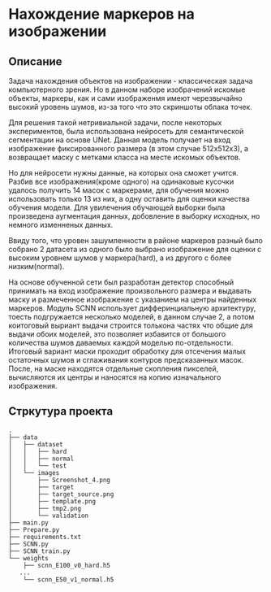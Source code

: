 # Нахождение маркеров на изображении
## Описание
Задача нахождения объектов на изображении - классическая задача компьютерного зрения. Но в данном наборе изобрачений искомые объекты, маркеры, как и сами изображенмя имеют черезвычайно высокий уровень шумов, из-за того что это скриншоты облака точек.

Для решения такой нетривиальной задачи, после некоторых экспериментов, была использована нейросеть для семантической сегментации на основе UNet. Данная модель получает на вход изображение фиксированного размера (в этом случае 512х512х3), а возвращает маску с метками класса на месте искомых объектов.

Но для нейросети нужны данные, на которых она сможет учится. Разбив все изображения(кроме одного) на одинаковые кусочки удалось получить 14 масок с  маркерами, для обучения можно использовать только 13 из них, а одну оставить для оценки качества обучения модели. Для увилечения обучающей выборки была произведена аугментация данных, добовление в выборку исходных, но немного изменненых данных.

Ввиду того, что уровен зашумленности в районе маркеров разный было собрано 2 датасета из одного было выбрано изображение для оценки с высоким уровнем шумов у маркера(hard), а из другого с более низким(normal). 

На основе обученной сети был разработан детектор способный принимать на вход изображение произвольного размера и выдавать маску и размеченное изображение с указанием на центры найденных маркеров. Модуль SCNN использует дифферинциальную архитектуру, тоесть подгружается несколько моделей, в данном случае 2, а потом коитоговый выриант выдачи строится толькона частях что общие для выдачи обоих моделей, это позволяет избавится от большого количества шумов даваемых каждой моделью по-отдельности. Итоговый вариант маски проходит обработку для отсечения малых остаточных шумов и сглаживания контуров предсказанных масок. После, на маске находятся отдельные скопления пикселей, вычисляются их центры и наносятся на копию изначального изображения.
## Стркутура проекта 
```
.
├── data
│   ├── dataset
│   │   ├── hard
│   │   ├── normal
│   │   └── test
│   └── images
│       ├── Screenshot_4.png
│       ├── target
│       ├── target_source.png
│       ├── template.png
│       ├── tmp2.png
│       └── validation
├── main.py
├── Prepare.py
├── requirements.txt
├── SCNN.py
├── SCNN_train.py
└── weights
    ├── scnn_E100_v0_hard.h5
   ...
    └── scnn_E50_v1_normal.h5
```
